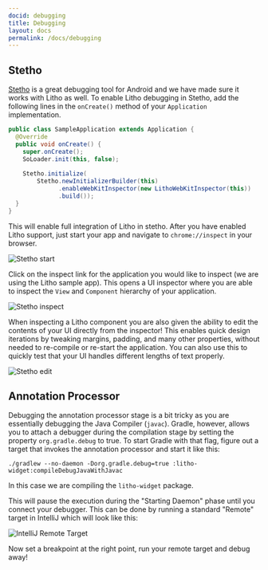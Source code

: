 ```yaml
---
docid: debugging
title: Debugging
layout: docs
permalink: /docs/debugging
---
```


## Stetho

[Stetho](http://facebook.github.io/stetho/) is a great debugging tool for Android and we have made sure it works with Litho as well.
To enable Litho debugging in Stetho, add the following lines in the `onCreate()` method of your `Application` implementation.

```java
public class SampleApplication extends Application {
  @Override
  public void onCreate() {
    super.onCreate();
    SoLoader.init(this, false);
    
    Stetho.initialize(
        Stetho.newInitializerBuilder(this)
              .enableWebKitInspector(new LithoWebKitInspector(this))
              .build());
  }
}
```

This will enable full integration of Litho in stetho. After you have enabled Litho support, just start your app and navigate to `chrome://inspect` in your browser.

![Stetho start](/static/images/stetho-start.png)

Click on the inspect link for the application you would like to inspect (we are using the Litho sample app). This opens a UI inspector where you are able to inspect the `View` and `Component` hierarchy of your application.

![Stetho inspect](/static/images/stetho-inspect.png)

When inspecting a Litho component you are also given the ability to edit the contents of your UI directly from the inspector! This enables quick design iterations by tweaking margins, padding, and many other properties, without needed to re-compile or re-start the application. You can also use this to quickly test that your UI handles different lengths of text properly.

![Stetho edit](/static/images/stetho-edit.png)


## Annotation Processor

Debugging the annotation processor stage is a bit tricky as you are essentially debugging the Java Compiler (`javac`).
Gradle, however, allows you to attach a debugger during the compilation stage by setting the property `org.gradle.debug` to true.
To start Gradle with that flag, figure out a target that invokes the annotation processor and start it like this:

```
./gradlew --no-daemon -Dorg.gradle.debug=true :litho-widget:compileDebugJavaWithJavac
```

In this case we are compiling the `litho-widget` package.

This will pause the execution during the "Starting Daemon" phase until you connect your debugger. This can be done by
running a standard "Remote" target in IntelliJ which will look like this:

![IntelliJ Remote Target](/static/images/remote-debugger.png)

Now set a breakpoint at the right point, run your remote target and debug away!
